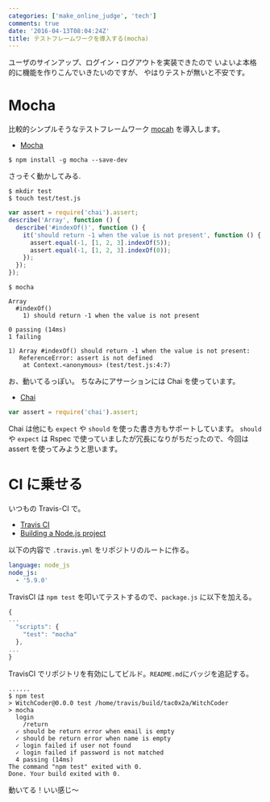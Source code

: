 ```yaml
---
categories: ['make_online_judge', 'tech']
comments: true
date: '2016-04-13T08:04:24Z'
title: テストフレームワークを導入する(mocha)
---
```


ユーザのサインアップ、ログイン・ログアウトを実装できたので
いよいよ本格的に機能を作りこんでいきたいのですが、
やはりテストが無いと不安です。

# Mocha

比較的シンプルそうなテストフレームワーク [mocah](http://mochajs.org/) を導入します。

- [Mocha](http://mochajs.org/)

```
$ npm install -g mocha --save-dev
```

さっそく動かしてみる.

```
$ mkdir test
$ touch test/test.js
```

```js
var assert = require('chai').assert;
describe('Array', function () {
  describe('#indexOf()', function () {
    it('should return -1 when the value is not present', function () {
      assert.equal(-1, [1, 2, 3].indexOf(5));
      assert.equal(-1, [1, 2, 3].indexOf(0));
    });
  });
});
```

```
$ mocha
```

```
Array
  #indexOf()
    1) should return -1 when the value is not present

0 passing (14ms)
1 failing

1) Array #indexOf() should return -1 when the value is not present:
   ReferenceError: assert is not defined
    at Context.<anonymous> (test/test.js:4:7)
```

お、動いてるっぽい。
ちなみにアサーションには Chai を使っています。

- [Chai](http://chaijs.com/)

```js
var assert = require('chai').assert;
```

Chai は他にも `expect` や `should` を使った書き方もサポートしています。
`should` や `expect` は Rspec で使っていましたが冗長になりがちだったので、今回は assert を使ってみようと思います。

# CI に乗せる

いつもの Travis-CI で。

- [Travis CI](https://travis-ci.org/)
- [Building a Node.js project](https://docs.travis-ci.com/user/languages/javascript-with-nodejs)

以下の内容で `.travis.yml` をリポジトリのルートに作る。

```yml
language: node_js
node_js:
  - '5.9.0'
```

TravisCI は `npm test` を叩いてテストするので、`package.js` に以下を加える。

```js
{
...
  "scripts": {
    "test": "mocha"
  },
...
}
```

TravisCI でリポジトリを有効にしてビルド。`README.md`にバッジを追記する。

```
......
$ npm test
> WitchCoder@0.0.0 test /home/travis/build/tac0x2a/WitchCoder
> mocha
  login
    /return
  ✓ should be return error when email is empty
  ✓ should be return error when name is empty
  ✓ login failed if user not found
  ✓ login failed if password is not matched
  4 passing (14ms)
The command "npm test" exited with 0.
Done. Your build exited with 0.
```

動いてる！いい感じ〜
